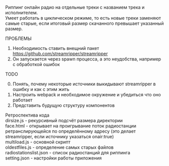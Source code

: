 Риппинг онлайн радио на отдельные треки с названием трека и исполнителем.<br>
Умеет работать в циклическом режиме, то есть новые треки заменяют самые старые, если итоговый размер скачанного превышает указанный размер.<br>


ПРОБЛЕМЫ
1. Необходимость ставить внещний пакет https://github.com/streamripper/streamripper
2. Он запускается через spawn процесса, а это неудобства, например с обработкой ошибок

TODO

0. Понять, почему некоторые источники выкидывают streamripper в ошибку и как с этим жить
1. Настроить webpack и необходимое окружение и убедиться что оно работает
2. Представить будущую структуру компонентов


Ретроспектива кода<br>
dirsize.js - рекурсивный подсчёт размера директории<br>
face.html - открывает на проигрывание поток радиостанции ретранслирующейся по определённому адресу (это делает streamripper, если источнику указаться onair:true)<br>
multiload.js - основной скрипт<br>
oldestfiles.js - определение самых старых файлов<br>
radiostationslist.json - список радиостанций для риппинга<br>
setting.json - настройки работы приложения<br>
